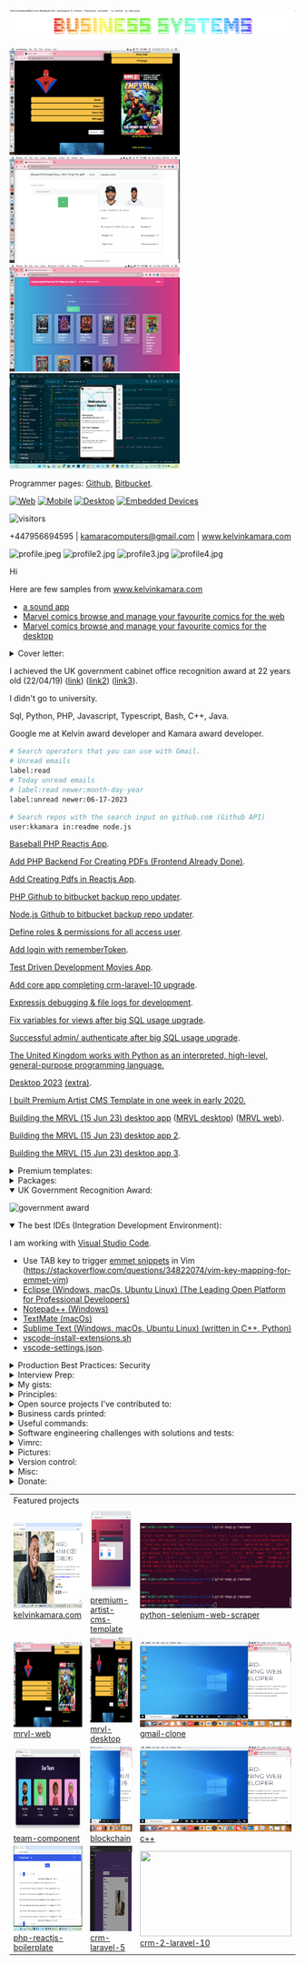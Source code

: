 <img src="https://github.com/kkamara/useful/raw/main/business-systems.png" alt="business-systems.png" width=""/>

<img src="https://raw.githubusercontent.com/kkamara/useful/main/mrvl5.png" alt="mrvl5.png" width="300px"/> <img src="https://raw.githubusercontent.com/kkamara/useful/main/remastered-baseball-php-reactjs-app.png" alt="remastered-baseball-php-reactjs-app.png" width="300px"/> <img src="https://raw.githubusercontent.com/kkamara/useful/main/remastered-movies-php-reactjs-app-2.png" alt="remastered-movies-php-reactjs-app-2.png" width="300px"/> <img src="https://github.com/kkamara/useful/raw/main/react-native-starter-mobile-app.png?raw=true" alt="react-native-starter-mobile-app.png" width="300px"/>

Programmer pages: [Github](https://www.github.com/kkamara), [Bitbucket](https://bitbucket.org/kkamara2).

[![Web](https://img.shields.io/badge/-Web-black?style=for-the-badge&labelColor=white&logo=internet-explorer&logoColor=black)](#) [![Mobile](https://img.shields.io/badge/-Mobile-black?style=for-the-badge&labelColor=white&logo=android&logoColor=black)](#) [![Desktop](https://img.shields.io/badge/-Desktop-black?style=for-the-badge&labelColor=white&logo=whatsapp&logoColor=black)](#) [![Embedded Devices](https://img.shields.io/badge/-Embedded%20Devices-black?style=for-the-badge&labelColor=white&logo=youtube&logoColor=black)](#)

![visitors](https://komarev.com/ghpvc/?username=kkamara&color=blueviolet&style=for-the-badge)

+447956694595 | kamaracomputers@gmail.com | www.kelvinkamara.com

<img src="https://github.com/kkamara/useful/blob/main/profile.jpeg?raw=true" alt="profile.jpeg" width="50"/> <img src="https://github.com/kkamara/useful/blob/main/profile2.jpg?raw=true" alt="profile2.jpg" width="50"/> <img src="https://github.com/kkamara/useful/blob/main/profile3.jpg?raw=true" alt="profile3.jpg" width="50"/> <img src="https://github.com/kkamara/useful/blob/main/profile4.jpg?raw=true" alt="profile4.jpg" width="50"/>

Hi

Here are few samples from www.kelvinkamara.com

- [a sound app](https://github.com/kkamara/kelvinkamara)
- [Marvel comics browse and manage your favourite comics for the web](https://github.com/kkamara/mrvl-web)
- [Marvel comics browse and manage your favourite comics for the desktop](https://github.com/kkamara/mrvl-desktop)

<details>
<summary>
  Cover letter:
</summary>

> <p>Hi</p>
>
> <p>Born & raised in south east London, I have excellent IT skills. I am a great time keeper with outstanding organisational skills. I am also always willing to learn new skills. I am friendly, helpful and polite, with a good sense of humour. I am able to work both independently and in busy teams.</p>
>
><p>From my time as the lead developer at Jobsender. I am outgoing, tactful and capable of listening effectively when solving problems. Most importantly - I am dedicated and committed to performing to the best ability. I am a person who strives to complete personal and team goals.</p>
>
>
><p>I am a firm believer in using the right tool for the job. Specializing in backend server development I was fortunate to achieve a UK government award for my work with secure web systems.</p>
>
>www.kelvinkamara.com

</details>

I achieved the UK government cabinet office recognition award at 22 years old (22/04/19) ([link](https://kelvinkamara.com/award.jpg)) ([link2](https://github.com/kkamara/kelvinkamara.com/blob/main/public/award.jpg)) ([link3](https://bitbucket.org/kkamara2/kelvinkamara.com/src/main/public/award.jpg)).

I didn't go to university.

Sql, Python, PHP, Javascript, Typescript, Bash, C++, Java.

Google me at Kelvin award developer and Kamara award developer.

```bash
# Search operators that you can use with Gmail.
# Unread emails
label:read
# Today unread emails
# label:read newer:month-day-year
label:unread newer:06-17-2023
```

```bash
# Search repos with the search input on github.com (Github API)
user:kkamara in:readme node.js
```

[Baseball PHP Reactjs App](https://www.github.com/kkamara/baseball-php-reactjs-app).

[Add PHP Backend For Creating PDFs (Frontend Already Done)](https://github.com/kkamara/pdf-php-reactjs-app/commit/9156f04fcb3f37374582d2be7adf45bd8d41c7d0).

[Add Creating Pdfs in Reactjs App](https://github.com/kkamara/pdf-php-reactjs-app/commit/f849a29667c9c32a4a4f6bc9c5856a1adce84759).

[PHP Github to bitbucket backup repo updater](https://github.com/kkamara/ghbbupdater/blob/main/src/MainClass.php).

[Node.js Github to bitbucket backup repo updater](https://github.com/kkamara/github-to-bitbucket-backup-repo-updater).

[Define roles & permissions for all access user](https://github.com/kkamara/crm-2-laravel-10/commit/1064a5b6ab52f4e2dcb003051e9b29ecb6ffdefd).

[Add login with rememberToken](https://github.com/kkamara/crm-2-laravel-10/commit/350fe607b7d71eab0bb222b527a299c84d338e86).

[Test Driven Development Movies App](https://github.com/kkamara/movies).

[Add core app completing crm-laravel-10 upgrade](https://github.com/kkamara/crm-laravel-10/commit/418fee7edca61d6c7e1f382d18f044f9ee67de0f).

[Expressjs debugging & file logs for development](https://github.com/kkamara/nodejs-crm/commit/2feb9115c7894cae5a3d31b3a7c1e93c6199247f).

[Fix variables for views after big SQL usage upgrade](https://github.com/kkamara/nodejs-crm/commit/47d589aa8ce3c11e434c9a9c8cb8457743a21638).

[Successful admin/ authenticate after big SQL usage upgrade](https://github.com/kkamara/nodejs-crm/commit/671fafb05feff7552baba199e57a5bceb20af3bf).

[The United Kingdom works with Python as an interpreted, high-level, general-purpose programming language.](https://endoflife.date/python)

[Desktop 2023](https://raw.githubusercontent.com/kkamara/useful/main/desktop-2023.png) [(extra)](https://github.com/kkamara/useful/commit/a9e620925598c945ad71501388dc615f4b381d33).

[I built Premium Artist CMS Template in one week in early 2020.](https://github.com/kkamara/premium-artist-cms-template#premium-artist-cms-template)

[Building the MRVL (15 Jun 23) desktop app](https://github.com/kkamara/useful/blob/main/mrvl-desktop-building5.png) ([MRVL desktop](https://github.com/kkamara/mrvl-desktop)) ([MRVL web](https://github.com/kkamara/mrvl)).

[Building the MRVL (15 Jun 23) desktop app 2](https://github.com/kkamara/useful/blob/main/mrvl-desktop-building6.png).

[Building the MRVL (15 Jun 23) desktop app 3](https://github.com/kkamara/useful/blob/main/mrvl-desktop-building7.png).

<details>
<summary>
  Premium templates:
</summary>

* https://github.com/kkamara/premium-artist-cms-template

</details>

<details>
<summary>
  Packages:
</summary>

* [www.npmjs.com/package/github-to-bitbucket-backup-repo-updater](https://www.npmjs.com/package/github-to-bitbucket-backup-repo-updater)

</details>

<details open>
<summary>
  UK Government Recognition Award:
</summary>

![government award](https://www.kelvinkamara.com/award.jpg)

</details>

<details open>
<summary>
  The best IDEs (Integration Development Environment):
</summary>

I am working with [Visual Studio Code](https://code.visualstudio.com/).

* Use TAB key to trigger [emmet snippets](https://vimawesome.com/plugin/emmet-vim) in Vim (https://stackoverflow.com/questions/34822074/vim-key-mapping-for-emmet-vim)
* [Eclipse (Windows, macOs, Ubuntu Linux) (The Leading Open Platform for Professional Developers)](https://eclipseide.org/)
* [Notepad++ (Windows)](https://notepad-plus-plus.org/)
* [TextMate (macOs)](https://macromates.com/)
* [Sublime Text (Windows, macOs, Ubuntu Linux) (written in C++, Python)](https://www.sublimetext.com/)
* [vscode-install-extensions.sh](https://github.com/kkamara/useful/blob/main/vscode-install-extensions.sh)
* [vscode-settings.json](https://github.com/kkamara/useful/blob/main/vscode-settings.json).

</details>

<details>
<summary>
  Production Best Practices: Security
</summary>

* [Production Best Practices: Security](https://expressjs.com/en/advanced/best-practice-security.html)
* [Forms, File Uploads and Security with Node.js and Express](https://www.sitepoint.com/forms-file-uploads-security-node-express/)
* [The Open Worldwide Application Security Project (OWASP)](https://en.wikipedia.org/wiki/OWASP)
* [The Modern JavaScript Tutorial](https://github.com/javascript-tutorial/en.javascript.info)
* [C++ Tutorial for Beginners - Full Course](https://www.youtube.com/watch?v=vLnPwxZdW4Y).

</details>

<details>
<summary>
  Interview Prep:
</summary>

* https://phptherightway.com/
* https://www.youtube.com/watch?v=NeeBXWbQvJE
* https://github.com/kkamara/playground/tree/main/py
* https://github.com/kkamara/playground/tree/main/php
* https://github.com/kkamara/playground/blob/main/go/fibonacci/main.go
* https://github.com/kkamara/playground/blob/main/go/projectsearcher/main.go
* https://github.com/kkamara/playground/blob/main/go/wait-groups/main.go
* https://github.com/kkamara/playground/blob/main/javascript/descending-order/test.spec.js
* https://github.com/kkamara/playground/blob/main/javascript/template-literal/test.spec.js
* https://developer.mozilla.org/en-US/docs/Web/HTML/Global_attributes/popover

</details>

<details>
<summary>
  My gists:
</summary>

* https://gist.github.com/kkamara

</details>

<details>
<summary>
  Principles:
</summary>

* https://en.m.wikipedia.org/wiki/Separation_of_concerns

* https://en.m.wikipedia.org/wiki/Don%27t_repeat_yourself

</details>

<details>
<summary>
  Open source projects I've contributed to:
</summary>

* https://www.flamingo.me/flamingo-commerce.html#Home

</details>

<details>
<summary>
Business cards printed: 
</summary>

3500.
</details>

<details>
<summary>
Useful commands:
</summary>

```
npx npkill
```
[npkill](https://www.npmjs.com/package/npkill)

```
npx gitignore
```
[gitignore](https://www.npmjs.com/package/gitignore)

```
$( pnpm bin )/react-scripts
```
[pnpm bin](https://pnpm.io/cli/bin) [npm bin](https://docs.npmjs.com/cli/v7/commands/npm-bin)

```
npm cache clean --force
```
[npm cache](https://docs.npmjs.com/cli/v7/commands/npm-cache)
  
```
ctrl + r # reverse search in the terminal
```

```
# command-line history & quick cmd select
hstr
hstr clone
```
[hstr](https://github.com/dvorka/hstr)

```
ps aux | grep -e Google
```

```bash
sudo kill -9 `pgrep oogle`
```

```
netstat -ltpn
```
</details>

<details>
<summary>
Software engineering challenges with solutions and tests:
</summary>
https://github.com/kkamara/playground
</details>

<details>
<summary>
Vimrc:
</summary>
https://github.com/kkamara/useful/blob/main/vimrc
</details>

<details>
<summary>
Pictures:
</summary>

| That's not me on the old business cards. That's a model ([old](https://github.com/kkamara/useful/blob/main/business-card.jpeg), [new](https://github.com/kkamara/useful/blob/main/business-card2.jpeg)).

<img src="https://github.com/kkamara/useful/raw/main/mpts-london.jpg" alt="mpts-london.jpg" width="170"/> <img src="https://github.com/kkamara/useful/raw/main/business-card2.jpeg" alt="business-card2.jpeg" width="400"/> <img src="https://github.com/kkamara/useful/raw/main/EcommerceMobile-1.jpg" alt="EcommerceMobile-1.jpg" width="100"/>   <img src="https://github.com/kkamara/useful/raw/main/city-maps-splash-screen.jpg" alt="city-maps-splash-screen.jpg" width="100"/> 

<img src="https://raw.githubusercontent.com/kkamara/ecommerce/develop/public/v4-ecommerce.png" alt="v4-ecommerce.png" width="400"/>   <img src="https://github.com/kkamara/useful/raw/main/todo-app.png" alt="todo-app.png" width="400"/>

<img src="https://github.com/kkamara/useful/raw/main/mrvl2.png" alt="mrvl2.png" width="400"/>   <img src="https://raw.githubusercontent.com/kkamara/useful/main/mrvl-desktop2.png" alt="mrvl-desktop2.png" width="400"/>

<img src="https://raw.githubusercontent.com/kkamara/useful/main/crm-2-laravel-10-4.png" alt="crm-2-laravel-10-4.png" width="400"/>   <img src="https://raw.githubusercontent.com/kkamara/premium-artist-cms-template/main/premium-artist-cms-theme/admin/admin.png" alt="admin.png" width="400"/>

<img src="https://github.com/kkamara/useful/raw/main/ram.png" alt="ram.png" width="400"/>   <img src="https://github.com/kkamara/useful/raw/main/crm2.png" alt="crm2.png" width="400"/>

<img src="https://raw.githubusercontent.com/kkamara/useful/main/go-workspace.png" alt="go-workspace.png" width="400"/>   <img src="https://raw.githubusercontent.com/kkamara/useful/main/php-workspace.png" alt="php-workspace.png" width="400"/>

<img src="https://github.com/kkamara/useful/raw/main/amazon-scrapers.png" alt="amazon-scrapers.png" width="400"/> <img src="https://github.com/kkamara/playground/raw/main/System-of-Gates.jpg" alt="system-of-gates.jpg" width="400" />

</details>

<details>
<summary>
Version control:
</summary>

* [Github](https://github.com/kkamara/kkamara)
* [Bitbucket](https://bitbucket.org/kkamara2)

</details>

<details>
<summary>
Misc:
</summary>

Height: 6 foot 4 inches.

Favourite football team: Arsenal.

[Free Text To Speech Reader Online](https://ttsreader.com). I use that to listen to articles, books and tutorials.

[YouTube Video and Audio Downloader Online](https://www.ytbvideoly.com/d10-home/).

[Binaural Beats Explained (see description for 5 different wave types).](https://www.youtube.com/watch?v=p1HasPl3QvU)

[What is bilateral music?](https://www.ementalhealth.ca/Waterloo-Regional-Municipality/Bilateral-Music-for-Anxiety-Stress-and-Trauma/index.php?m=article&ID=84502)

When using YouTube I remove live chat and comments with [YouTube magic options](https://www.chromeactions.com/).

Favourite photo: [Node.js CRM 5.png](https://raw.githubusercontent.com/kkamara/useful/main/nodejs-crm5.png)

Favourite music: [Capital FM Radio](https://ukradiolive.com/capital-fm).

Nationality: I have a UK passport.

I am born and raised in Lewisham, South East London. I am from Lagos, Nigeria on my father's side. I am also from Sierra Leone. I have visited Lagos, Nigeria twice. 

</details>

<details>
<summary>
Donate:
</summary>
https://kelvinkamara.com
</details>

<table>
  <tr>
    <td colspan="3">Featured projects</td>
  </tr>
  <tr>
    <td>
      <img height='150' src='https://raw.githubusercontent.com/kkamara/useful/main/kelvinkamara.com-light.png' />
      <br/>
      <a href='https://github.com/kkamara/kelvinkamara.com'>kelvinkamara.com</a>
    </td>
    <td>
      <img height='150' src='https://github.com/kkamara/premium-artist-cms-template/raw/main/premium-artist-cms-theme/admin/dashboard.png' />
      <br/>
      <a href='https://github.com/kkamara/premium-artist-cms-template'>premium-artist-cms-template</a>
    </td>
    <td>
      <img height='150' width='267' src='https://github.com/kkamara/useful/raw/main/selenium-py.png' />
      <br/>
      <a href='https://github.com/kkamara/python-selenium'>python-selenium-web-scraper</a>
    </td>
  </tr>
  <tr>
    <td>
      <img height='150' width='267' src='https://raw.githubusercontent.com/kkamara/useful/main/mrvl5.png' />
      <br/>
      <a href='https://github.com/kkamara/mrvl-web'>mrvl-web</a>
    </td>
    <td>
      <img height='150' width='267' src='https://raw.githubusercontent.com/kkamara/useful/main/mrvl5.png' />
      <br/>
      <a href='https://github.com/kkamara/mrvl-desktop'>mrvl-desktop</a>
    </td>
    <td>
      <img height='150' width='267' src='https://raw.githubusercontent.com/kkamara/useful/main/vbox.png' />
      <br/>
      <a href='https://github.com/kkamara/gmail-clone'>gmail-clone</a>
    </td>
  </tr>
  <tr>
    <td>
      <img height='150' src='https://raw.githubusercontent.com/kkamara/useful/main/team-component.png' />
      <br/>
      <a href='https://github.com/kkamara/team-component'>team-component</a>
    </td>
    <td>
      <img height='150' width='267' src='https://raw.githubusercontent.com/kkamara/useful/main/vbox.png' />
      <br/>
      <a href='https://github.com/kkamara/blockchain'>blockchain</a>
    </td>
    <td>
      <img height='150' width='267' src='https://raw.githubusercontent.com/kkamara/useful/main/vbox.png' />
      <br/>
      <a href='https://github.com/kkamara/cpp'>c++</a>
    </td>
  </tr>
  <tr>
    <td>
      <img height='150' width='267' src='https://github.com/kkamara/useful/blob/main/php-reactjs-boilerplate2.png?raw=true' />
      <br/>
      <a href='https://github.com/kkamara/php-reactjs-boilerplate'>php-reactjs-boilerplate</a>
    </td>
    <td>
      <img height='150' width='267' src='https://raw.githubusercontent.com/kkamara/useful/main/crm2.png' />
      <br/>
      <a href='https://github.com/kkamara/crm'>crm-laravel-5</a>
    </td>
    <td>
      <img height='150' width='267' src='https://github.com/kkamara/useful/raw/main/crm-2-laravel-10-4.png' />
      <br/>
      <a href='https://github.com/kkamara/crm-2-laravel-10'>crm-2-laravel-10</a>
    </td>
  </tr>
</table>
